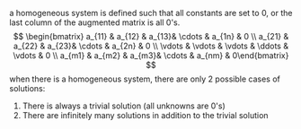 a homogeneous system is defined such that all constants are set to 0, or the last column of the augmented matrix is all 0's.
$$
\begin{bmatrix} a_{11} & a_{12} & a_{13}& \cdots & a_{1n} & 0 \\ a_{21} & a_{22} & a_{23}& \cdots & a_{2n} & 0  \\ \vdots & \vdots  & \vdots & \ddots & \vdots & 0  \\ a_{m1} & a_{m2} & a_{m3}& \cdots & a_{nm} & 0\end{bmatrix}
$$
when there is a homogeneous system, there are only 2 possible cases of solutions: 
1. There is always a trivial solution (all unknowns are 0's)
2. There are infinitely many solutions in addition to the trivial solution
